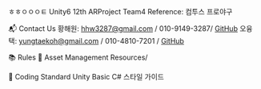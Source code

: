 ㅎㅎㅇㅇㅇㅌ 
Unity6 12th ARProject Team4
Reference: 컴투스 프로야구

📬 Contact Us
황해원: [hhw3287@gmail.com](mailto:hhw3287@gmail.com) / 010-9149-3287/ [GitHub](https://github.com/now2ah)
오융택: [yungtaekoh@gmail.com](mailto:yungtaekoh@gmail.com) / 010-4810-7201 / [GitHub](https://github.com/cyphen156)

📚 Rules
📁 Asset Management
Resources/

🧾 Coding Standard
Unity Basic C# 스타일 가이드

